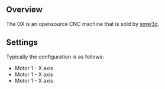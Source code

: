 ## Overview
The OX is an opensource CNC machine that is sold by [smw3d](http://www.smw3d.com/ox-diy-cnc-kit/). 

## Settings

Typically the configuration is as follows:
* Motor 1 - X axis
* Motor 1 - X axis
* Motor 1 - X axis